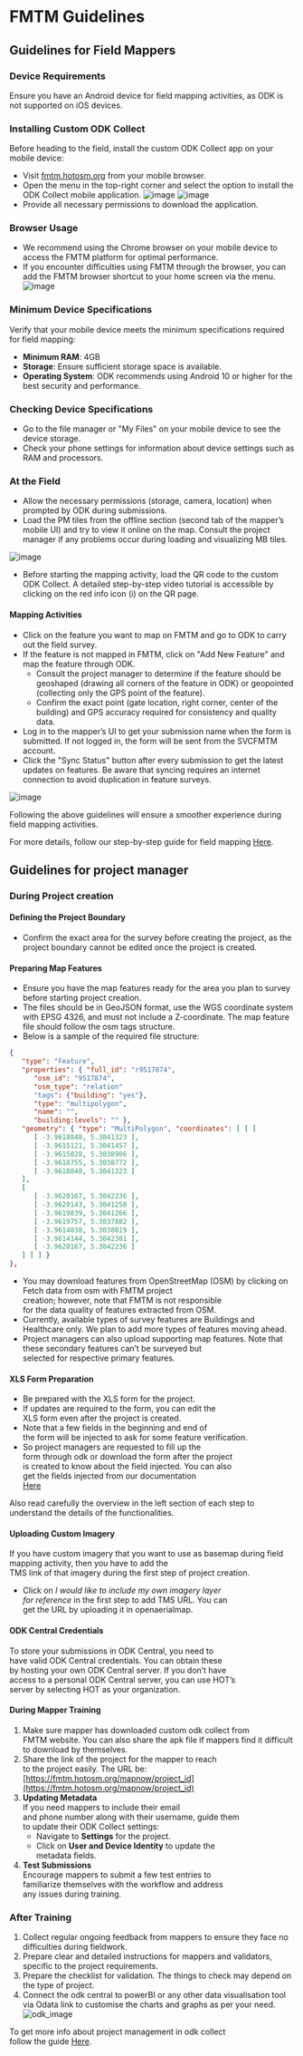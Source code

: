 # FMTM Guidelines

## Guidelines for Field Mappers

### Device Requirements

Ensure you have an Android device for field mapping activities, as ODK is
not supported on iOS devices.

### Installing Custom ODK Collect

Before heading to the field, install the custom ODK Collect app on your
mobile device:

- Visit [fmtm.hotosm.org](http://fmtm.hotosm.org) from your mobile browser.
- Open the menu in the top-right corner and select the option to install
  the ODK Collect mobile application.
  ![image](https://github.com/user-attachments/assets/53de2d80-2709-45b0-bb82-32f0190c7859)
  ![image](https://github.com/user-attachments/assets/22501751-4962-4cd7-ace1-7587269ae16c)
- Provide all necessary permissions to download the application.

### Browser Usage

- We recommend using the Chrome browser on your mobile device to access
  the FMTM platform for optimal performance.
- If you encounter difficulties using FMTM through the browser, you can
  add the FMTM browser shortcut to your home screen via the menu.
  ![image](https://github.com/user-attachments/assets/03bd53fb-3879-4a11-a98e-6c8e2651210a)

### Minimum Device Specifications

Verify that your mobile device meets the minimum specifications required
for field mapping:

- **Minimum RAM**: 4GB
- **Storage**: Ensure sufficient storage space is available.
- **Operating System**: ODK recommends using Android 10 or higher for
  the best security and performance.

### Checking Device Specifications

- Go to the file manager or "My Files" on your mobile device to see
  the device storage.
- Check your phone settings for information about device settings
  such as RAM and processors.

### At the Field

- Allow the necessary permissions (storage, camera, location) when
  prompted by ODK during submissions.
- Load the PM tiles from the offline section (second tab of the mapper’s
  mobile UI) and try to view it online on the map. Consult the project
  manager if any problems occur during loading and visualizing MB tiles.

![image](https://github.com/user-attachments/assets/1c091df2-2db0-4546-b600-e2a3a339b981)

- Before starting the mapping activity, load the QR code to the custom
  ODK Collect. A detailed step-by-step video tutorial is accessible by
  clicking on the red info icon (i) on the QR page.

#### Mapping Activities

- Click on the feature you want to map on FMTM and go to ODK to carry
  out the field survey.
- If the feature is not mapped in FMTM, click on "Add New Feature" and
  map the feature through ODK.
  - Consult the project manager to determine if the feature should be
    geoshaped (drawing all corners of the feature in ODK) or geopointed
    (collecting only the GPS point of the feature).
  - Confirm the exact point (gate location, right corner, center of the
    building) and GPS accuracy required for consistency and quality data.
- Log in to the mapper’s UI to get your submission name when the form is
  submitted. If not logged in, the form will be sent from the SVCFMTM
  account.
- Click the "Sync Status" button after every submission to get the
  latest updates on features. Be aware that syncing requires an
  internet connection to avoid duplication in feature surveys.

![image](https://github.com/user-attachments/assets/38062aad-c8ea-4d47-a617-4be70dbfa20c)

Following the above guidelines will ensure a smoother experience during
field mapping activities.

For more details, follow our step-by-step guide for field mapping [Here](https://docs.fmtm.dev/manuals/mapping/).

## Guidelines for project manager

### **During Project creation**

#### **Defining the Project Boundary**

- Confirm the exact area for the survey before creating
  the project, as the project boundary cannot be
  edited once the project is created.

#### **Preparing Map Features**

- Ensure you have the map features ready for the area
  you plan to survey before starting project creation.
- The files should be in GeoJSON format, use the WGS coordinate
  system with EPSG 4326, and must not include
  a Z-coordinate. The map feature file should follow the
  osm tags structure.
- Below is a sample of the required file structure:

```json
{
   "type": "Feature",
   "properties": { "full_id": "r9517874",
      "osm_id": "9517874",
      "osm_type": "relation"
      "tags": {"building": "yes"},
      "type": "multipolygon",
      "name": "",
      "building:levels": "" },
   "geometry": { "type": "MultiPolygon", "coordinates": [ [ [
      [ -3.9618848, 5.3041323 ],
      [ -3.9615121, 5.3041457 ],
      [ -3.9615028, 5.3038906 ],
      [ -3.9618755, 5.3038772 ],
      [ -3.9618848, 5.3041323 ]
   ],
   [
      [ -3.9620167, 5.3042236 ],
      [ -3.9620143, 5.3041258 ],
      [ -3.9619839, 5.3041266 ],
      [ -3.9619757, 5.3037882 ],
      [ -3.9614038, 5.3038019 ],
      [ -3.9614144, 5.3042381 ],
      [ -3.9620167, 5.3042236 ]
   ] ] ] }
},
```

- You may download features from OpenStreetMap (OSM)
  by clicking on Fetch data from osm with FMTM project  
  creation; however, note that FMTM is not responsible  
  for the data quality of features extracted from OSM.
- Currently, available types of survey features are Buildings
  and Healthcare only. We plan to add more types of features moving ahead.
- Project managers can also upload supporting map features.
  Note that these secondary features can’t be surveyed but  
  selected for respective primary features.

#### **XLS Form Preparation**

- Be prepared with the XLS form for the project.
- If updates are required to the form, you can edit the  
  XLS form even after the project is created.
- Note that a few fields in the beginning and end of  
  the form will be injected to ask for some feature verification.
- So project managers are requested to fill up the  
  form through odk or download the form after the project  
  is created to know about the field injected. You can also  
  get the fields injected from our documentation  
  [Here](https://docs.fmtm.dev/manuals/xlsform-design/#3-from-code-api)

Also read carefully the overview in the left section of
each step to understand the details of the functionalities.

#### **Uploading Custom Imagery**

If you have custom imagery that you want to use as basemap
during field mapping activity, then you have to add the  
TMS link of that imagery during the first step of project creation.

- Click on _I would like to include my own imagery layer  
  for reference_ in the first step to add TMS URL. You can  
  get the URL by uploading it in openaerialmap.

#### **ODK Central Credentials**

To store your submissions in ODK Central, you need to  
have valid ODK Central credentials. You can obtain these  
by hosting your own ODK Central server. If you don’t have  
access to a personal ODK Central server, you can use HOT’s  
server by selecting HOT as your organization.

#### **During Mapper Training**

1. Make sure mapper has downloaded custom odk collect from  
   FMTM website. You can also share the apk file if mappers
   find it difficult to download by themselves.
2. Share the link of the project for the mapper to reach  
   to the project easily. The URL be:
   [https://fmtm.hotosm.org/mapnow/project_id](https://fmtm.hotosm.org/mapnow/project_id)
3. **Updating Metadata**  
   If you need mappers to include their email  
   and phone number along with their username, guide them  
   to update their ODK Collect settings:
   - Navigate to **Settings** for the project.
   - Click on **User and Device Identity** to update the  
     metadata fields.
4. **Test Submissions**  
   Encourage mappers to submit a few test entries to  
   familiarize themselves with the workflow and address  
   any issues during training.

### **After Training**

1. Collect regular ongoing feedback from mappers to ensure they face no difficulties during fieldwork.
2. Prepare clear and detailed instructions for mappers
   and validators, specific to the project requirements.
3. Prepare the checklist for validation. The things to
   check may depend on the type of project.
4. Connect the odk central to powerBI or any other data visualisation tool via Odata link to customise the charts and graphs as per your need.  
   ![odk_image](image.png)

To get more info about project management in odk collect  
follow the guide [Here](https://docs.getodk.org/collect-using/).
